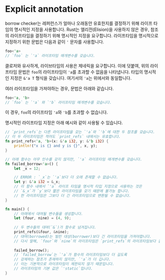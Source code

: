 # Explicit annotation

borrow checker는 레퍼런스가 얼마나 오래동안 유효한지를 결정하기 위해 라이프 타임의 명시적인 지정을 사용합니다. Rust는 엘리전(Elision)을 사용하지 않은 경우, 참조의 라이프타임을 결정하기 위해 명시적인 지정을 요구합니다. 라이프타임을 명시적으로 지정하기 위한 문법은 다음과 같이 `'` 문자를 사용합니다.

```rust
foo<'a>
// `foo` 는 `'a` 라이프타임 매개변수를 갖습니다.
```

클로저와 유사하게, 라이브타임의 사용은 제네릭을 요구합니다. 이에 덧붙여, 위의 라이프타임 문법은 `foo`의 라이프타임이 `'a`를 초과할 수 없음을 나타냅니다. 타입의 명시적인 지정은 `&'a T` 형식을 갖습니다. 여기서의 `'a`는 위에서와 동일합니다.

여러 라이프타임을 가져야하는 경우, 문법은 아래와 같습니다.

```rust
foo<'a, 'b>
// `foo` 는 `'a` 와 `'b` 라이프타임 매개변수를 갖습니다.
```

이 경우, `foo`의 라이프타임 `'a`와 `'b`를 초과할 수 없습니다.

명시적인 라이프타임 지정은 아래 예시와 같이 사용될 수 있습니다.

```rust
// `print_refs`는 다른 라이프타임을 갖는 `'a`와 `'b`에 대한 두 참조를 갖습니다.
// 이 두 라이프타임은 적어도 `print_refs` 내에서는 유효합니다. 
fn print_refs<'a, 'b>(x: &'a i32, y: &'b i32) {
    println!("x is {} and y is {}", x, y);
}

// 아래 함수는 아무 인수를 갖지 않지만, `'a` 라이프타임 매개변수를 갖습니다.
fn failed_borrow<'a>() {
    let _x = 12;

    // ERROR : `_x`는 `'a`보다 더 오래 존재할 수 없습니다.
    let y: &'a i32 = &_x;
    // 이 함수 내에서 `'a` 라이프 타임을 명시적 타입 지정으로 사용하는 것은
    // `&_x`가 `y`보다 짧은 라이프타임을 갖기 때문에 불가능 합니다.
    // 한 라이프타임은 그보다 더 긴 라이프타임으로 변환될 수 없습니다.
}

fn main() {
    // 아래에서 대여될 변수들을 생성합니다.
    let (four, nine) = (4, 9);
    
    // 두 변수들의 대여(`&`)가 함수로 넘겨집니다.
    print_refs(&four, &nine);
    // 대여(borrowed)는 빌린 대상(borrower)보다 긴 라이프타임을 가져야합니다.
    // 다시 말해, `four`와 `nine`의 라이프타임은 `print_refs`의 라이프타임보다 길어야 합니다.
    
    failed_borrow();
    // `failed_borrow`는 `'a`가 함수의 라이프타임보다 더 길도록
    // 강제하는 참조가 존재하지 않지만, `'a`가 더 깁니다.
    // 이는 기본적으로 라이프타임이 제한되지 않기 때문입니다.
    // 라이프타임의 기본 값은 `'static`입니다.
}
```